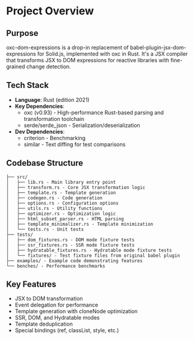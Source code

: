 # Project Overview

## Purpose
oxc-dom-expressions is a drop-in replacement of babel-plugin-jsx-dom-expressions for Solid.js, implemented with oxc in Rust. It's a JSX compiler that transforms JSX to DOM expressions for reactive libraries with fine-grained change detection.

## Tech Stack
- **Language**: Rust (edition 2021)
- **Key Dependencies**:
  - oxc (v0.93) - High-performance Rust-based parsing and transformation toolchain
  - serde/serde_json - Serialization/deserialization
- **Dev Dependencies**:
  - criterion - Benchmarking
  - similar - Text diffing for test comparisons

## Codebase Structure
```
├── src/
│   ├── lib.rs - Main library entry point
│   ├── transform.rs - Core JSX transformation logic
│   ├── template.rs - Template generation
│   ├── codegen.rs - Code generation
│   ├── options.rs - Configuration options
│   ├── utils.rs - Utility functions
│   ├── optimizer.rs - Optimization logic
│   ├── html_subset_parser.rs - HTML parsing
│   ├── template_minimalizer.rs - Template minimization
│   └── tests.rs - Unit tests
├── tests/
│   ├── dom_fixtures.rs - DOM mode fixture tests
│   ├── ssr_fixtures.rs - SSR mode fixture tests
│   ├── hydratable_fixtures.rs - Hydratable mode fixture tests
│   └── fixtures/ - Test fixture files from original babel plugin
├── examples/ - Example code demonstrating features
└── benches/ - Performance benchmarks
```

## Key Features
- JSX to DOM transformation
- Event delegation for performance
- Template generation with cloneNode optimization
- SSR, DOM, and Hydratable modes
- Template deduplication
- Special bindings (ref, classList, style, etc.)
